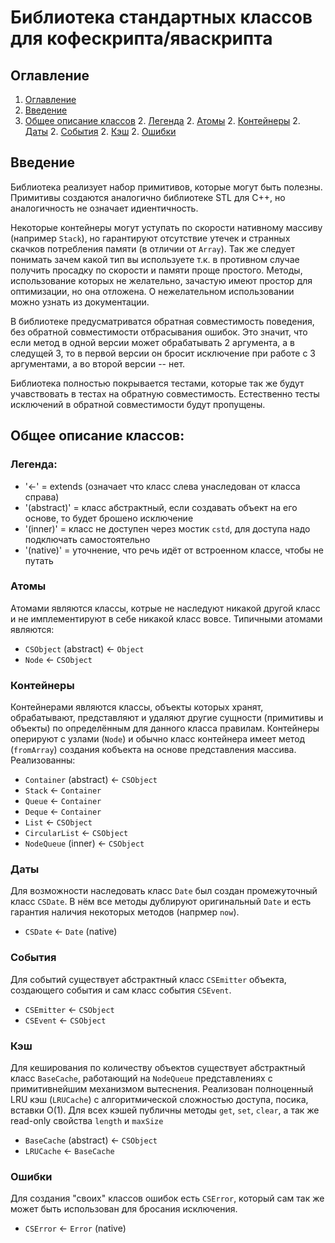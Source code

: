 # Библиотека стандартных классов для кофескрипта/яваскрипта

## Оглавление

1. [Оглавление](#оглавление)
1. [Введение](#введение)
1. [Общее описание классов](#общее-описание-классов)
    2. [Легенда](#легенда)
    2. [Атомы](#атомы)
    2. [Контейнеры](#контейнеры)
    2. [Даты](#даты)
    2. [События](#события)
    2. [Кэш](#кэш)
    2. [Ошибки](#ошибки)

## Введение
Библиотека реализует набор примитивов, которые могут быть полезны. 
Примитивы создаются аналогично библиотеке STL для C++, 
но аналогичность не означает идиентичность.

Некоторые контейнеры могут уступать по скорости нативному массиву (например 
`Stack`), но гарантируют отсутствие утечек и странных скачков потребления 
памяти (в отличии от `Array`). Так же следует понимать зачем какой 
тип вы используете т.к. в противном случае получить просадку по 
скорости и памяти проще простого.
Методы, использование которых не желательно, зачастую имеют 
простор для оптимизации, но она отложена. О нежелательном использовании 
можно узнать из документации.

В библиотеке предусматриватся обратная совместимость поведения, 
без обратной совместимости отбрасывания ошибок. Это значит, 
что если метод в одной версии может обрабатывать 2 аргумента, 
а в следущей 3, то в первой версии он бросит исключение при 
работе с 3 аргументами, а во второй версии -- нет.
 
Библиотека полностью покрывается тестами, которые так же будут 
учавствовать в тестах на обратную совместимость. Естественно 
тесты исключений в обратной совместимости будут пропущены.

## Общее описание классов:
### Легенда:
* '<-' = extends (означает что класс слева унаследован от класса справа)
* '(abstract)' = класс абстрактный, если создавать объект на его основе,
то будет брошено исключение
* '(inner)' = класс не доступен через мостик `cstd`, для доступа надо подключать
самостоятельно
* '(native)' = уточнение, что речь идёт от встроенном классе, чтобы не путать

### Атомы
Атомами являются классы, котрые не наследуют никакой другой класс 
и не имплементируют в себе никакой класс вовсе.
Типичными атомами являются:

* `CSObject` (abstract) <- `Object`
* `Node` <- `CSObject`

### Контейнеры
Контейнерами являются классы, объекты которых хранят, обрабатывают, 
представляют и удаляют другие сущности (примитивы и объекты) 
по определённым для данного класса правилам. Контейнеры оперируют 
с узлами (`Node`) и обычно класс контейнера имеет метод (`fromArray`) создания 
кобъекта на основе представления массива. Реализованны:

* `Container` (abstract) <- `CSObject`
* `Stack` <- `Container`
* `Queue` <- `Container`
* `Deque` <- `Container`
* `List` <- `CSObject`
* `CircularList` <- `CSObject`
* `NodeQueue` (inner) <- `CSObject`

### Даты
Для возможности наследовать класс `Date` был создан промежуточный 
класс `CSDate`. В нём все методы дублируют оригинальный `Date` 
и есть гарантия наличия некоторых методов (напрмер `now`).

* `CSDate` <- `Date` (native)

### События
Для событий существует абстрактный класс `CSEmitter` объекта, 
создающего события и сам класс события `CSEvent`.

* `CSEmitter` <- `CSObject`
* `CSEvent` <- `CSObject`

### Кэш
Для кеширования по количеству объектов существует абстрактный класс `BaseCache`,
работающий на `NodeQueue` представлениях с примитивнейшим механизмом вытеснения.
Реализован полноценный LRU кэш (`LRUCache`) с алгоритмической сложностью 
доступа, посика, вставки О(1). Для всех кэшей публичны методы `get`, `set`, 
`clear`, а так же read-only свойства `length` и `maxSize`

* `BaseCache` (abstract) <- `CSObject`
* `LRUCache` <- `BaseCache`

### Ошибки
Для создания "своих" классов ошибок есть `CSError`, который сам так же может 
быть использован для бросания исключения. 

* `CSError` <- `Error` (native)